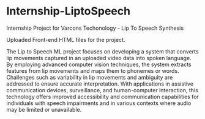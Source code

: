 # Internship-LiptoSpeech
Internship Project for Varcons Techonology - Lip To Speech Synthesis

Uploaded Front-end HTML files for the project. 

The Lip to Speech ML project focuses on developing a system that converts lip movements captured in an uploaded video data into spoken language.
By employing advanced computer vision techniques, the system extracts features from lip movements and maps them to phonemes or words. 
Challenges such as variability in lip movements and ambiguity are addressed to ensure accurate interpretation.
With applications in assistive communication devices, surveillance, and human-computer interaction, this technology offers improved accessibility and communication capabilities for individuals with speech impairments and in various contexts where audio may be limited or unavailable.
